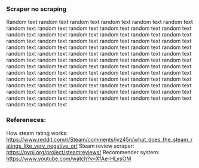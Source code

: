 ### Scraper no scraping

Random text random text random text random text random text random text random text random text random text random text
random text random text random text random text random text random text random text random text random text random text
random text random text random text random text random text random text random text random text random text random text
random text random text random text random text random text random text random text random text random text random text
random text random text random text random text random text random text random text random text random text random text
random text random text random text random text random text random text random text random text random text random text
random text random text random text random text random text random text random text random text random text random text
random text random text random text random text random text random text random text random text random text random text

### Refereneces:

How steam rating works: https://www.reddit.com/r/Steam/comments/ivz45n/what_does_the_steam_ratings_like_very_negative_or/
Steam review scraper: https://pypi.org/project/steamreviews/
Recommender system: https://www.youtube.com/watch?v=XfAe-HLysOM
